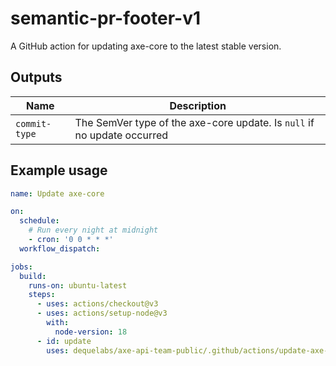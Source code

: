 # semantic-pr-footer-v1

A GitHub action for updating axe-core to the latest stable version.

## Outputs

| Name          | Description                                                             |
| --------------| ----------------------------------------------------------------------- |
| `commit-type` | The SemVer type of the axe-core update. Is `null` if no update occurred |

## Example usage

```yaml
name: Update axe-core

on:
  schedule:
    # Run every night at midnight
    - cron: '0 0 * * *'
  workflow_dispatch:

jobs:
  build:
    runs-on: ubuntu-latest
    steps:
      - uses: actions/checkout@v3
      - uses: actions/setup-node@v3
        with:
          node-version: 18
      - id: update
        uses: dequelabs/axe-api-team-public/.github/actions/update-axe-core-v1@main
```
